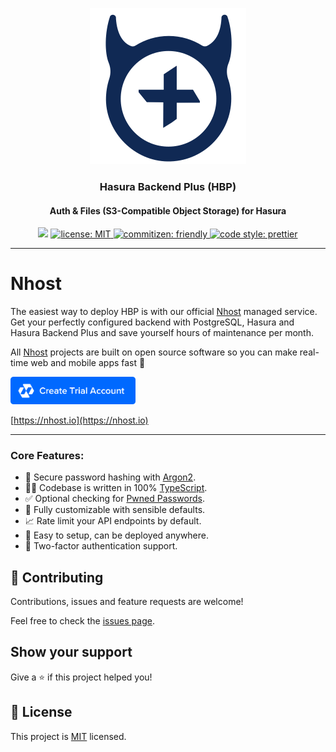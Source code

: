 <p align="center">
  <a href="https://github.com/nhost/hasura-backend-plus">
    <img src="docs/.vuepress/public/logo.png" width="250px" alt="HBP" />
  </a>
</p>

<h3 align="center">Hasura Backend Plus (HBP)</h3>
<h4 align="center">Auth & Files (S3-Compatible Object Storage) for Hasura</h4>

<p align="center">
  <img
    src="https://img.shields.io/badge/version-2.0.0-blue.svg?cacheSeconds=2592000"
  />

  <a href="LICENSE">
    <img
      src="https://img.shields.io/badge/license-MIT-yellow.svg"
      alt="license: MIT"
    />
  </a>

  <a href="https://commitizen.github.io/cz-cli">
    <img
      src="https://img.shields.io/badge/commitizen-friendly-brightgreen.svg"
      alt="commitizen: friendly"
    />
  </a>

  <a href="https://prettier.io">
    <img
      src="https://img.shields.io/badge/code_style-prettier-ff69b4.svg"
      alt="code style: prettier"
    />
  </a>
</p>

---

# Nhost

The easiest way to deploy HBP is with our official [Nhost](https://nhost.io) managed service. Get your perfectly configured backend with PostgreSQL, Hasura and Hasura Backend Plus and save yourself hours of maintenance per month.

All [Nhost](https://nhost.io) projects are built on open source software so you can make real-time web and mobile apps fast 🚀

<a href="https://nhost.io/register">
  <img
    src="docs/.vuepress/public/nhost-register-button.png"
    width="200px"
  />
</a>

[https://nhost.io](https://nhost.io)

---

### Core Features:

- 🔐 Secure password hashing with [Argon2](https://github.com/P-H-C/phc-winner-argon2).
- 👨‍💻 Codebase is written in 100% [TypeScript](https://www.typescriptlang.org).
- ✅ Optional checking for [Pwned Passwords](#pwned-passwords).
- 🎨 Fully customizable with sensible defaults.
- 📈 Rate limit your API endpoints by default.
- 🚀 Easy to setup, can be deployed anywhere.
- 🔑 Two-factor authentication support.

## 🤝 Contributing

Contributions, issues and feature requests are welcome!

Feel free to check the [issues page](https://github.com/nhost/hasura-backend-plus/issues).

## Show your support

Give a ⭐️ if this project helped you!

## 📝 License

This project is [MIT](LICENSE) licensed.
